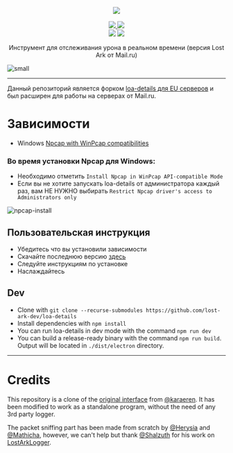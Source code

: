 <p align="center">
  <img src="https://user-images.githubusercontent.com/29287377/170220154-a521b32b-6727-422b-bf69-01b4faaa31da.png" />

  <br />
  <br />

  <a href="https://github.com/razielqt/loa-details/releases/latest">
    <img src="https://img.shields.io/github/downloads/razielqt/loa-details/total?style=for-the-badge" />
  </a>
  <a href="https://discord.gg/E3ffRfWBuV">
    <img src="https://img.shields.io/discord/1088415616278474782?color=%235865F2&label=Discord&style=for-the-badge" />
  </a>

  <br />

  <img src="https://img.shields.io/github/package-json/v/razielqt/loa-details?style=flat-square" />
  <img src="https://img.shields.io/github/license/razielqt/loa-details?style=flat-square" />
</p>

<p align="center">Инструмент для отслеживания урона в реальном времени (версия Lost Ark от Mail.ru)</p>

![small](https://user-images.githubusercontent.com/29287377/173195460-cf8da1b4-abfa-4ed3-8dec-648eb1ffaf87.png)

---
Данный репозиторий является форком [loa-details для EU серверов](https://github.com/lost-ark-dev/loa-details) и был расширен для работы на серверах от Mail.ru.

# Зависимости

- Windows [Npcap with WinPcap compatibilities](https://npcap.com/#download)

### Во время установки Npcap для Windows:

- Необходимо отметить `Install Npcap in WinPcap API-compatible Mode`
- Если вы не хотите запускать loa-details от администратора каждый раз, вам НЕ НУЖНО выбирать `Restrict Npcap driver's access to Administrators only`

![npcap-install](./public/npcap.png)

## Пользовательская инструкция

- Убедитесь что вы установили зависимости
- Скачайте последнюю версию [здесь](https://github.com/razielqt/loa-details/releases/latest)
- Следуйте инструкциям по установке
- Наслаждайтесь

## Dev

- Clone with `git clone --recurse-submodules https://github.com/lost-ark-dev/loa-details`
- Install dependencies with `npm install`
- You can run loa-details in dev mode with the command `npm run dev`
- You can build a release-ready binary with the command `npm run build`. Output will be located in `./dist/electron` directory.

---

# Credits

This repository is a clone of the [original interface](https://github.com/karaeren/loa-details) from [@karaeren](https://github.com/karaeren).
It has been modified to work as a standalone program, without the need of any 3rd party logger.

The packet sniffing part has been made from scratch by [@Herysia](https://github.com/Herysia) and [@Mathicha](https://github.com/Mathicha), however, we can't help but thank [@Shalzuth](https://github.com/Shalzuth) for his work on [LostArkLogger](https://github.com/shalzuth/LostArkLogger).
